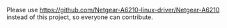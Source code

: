 Please use https://github.com/Netgear-A6210-linux-driver/Netgear-A6210 instead of this project, so everyone can contribute.
